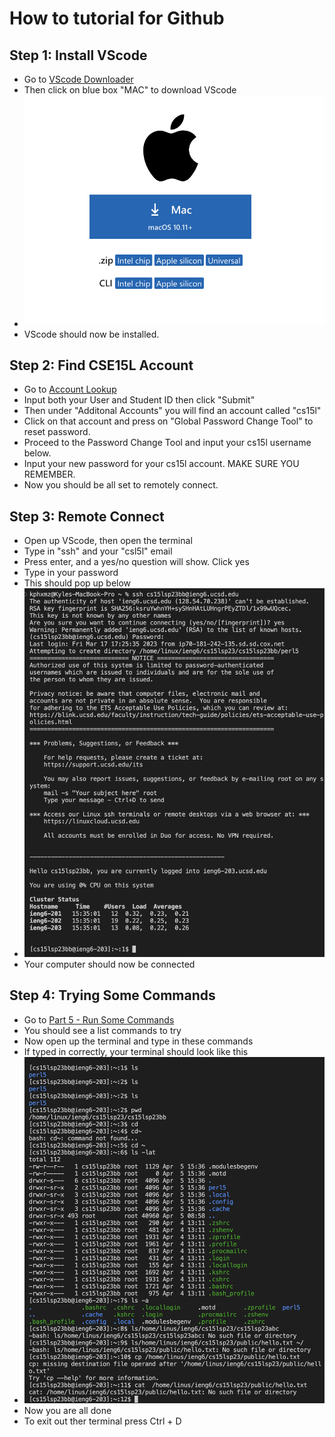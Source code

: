 # How to tutorial for Github
## Step 1: Install VScode
* Go to [VScode Downloader](https://code.visualstudio.com/download)
* Then click on blue box "MAC" to download VScode
* ![image](download.png)
* VScode should now be installed.
## Step 2: Find CSE15L Account
* Go to [Account Lookup](https://sdacs.ucsd.edu/~icc/index.php)
* Input both your User and Student ID then click "Submit"
* Then under "Additonal Accounts" you will find an account called "cs15l"
* Click on that account and press on "Global Password Change Tool" to reset password.
* Proceed to the Password Change Tool and input your cs15l username below.
* Input your new password for your cs15l account. MAKE SURE YOU REMEMBER.
* Now you should be all set to remotely connect.
## Step 3: Remote Connect
* Open up VScode, then open the terminal
* Type in "ssh" and your "csl5l" email
* Press enter, and a yes/no question will show. Click yes
* Type in your password
* This should pop up below
* ![image](remote.png)
* Your computer should now be connected
## Step 4: Trying Some Commands
* Go to [Part 5 - Run Some Commands](https://ucsd-cse15l-s23.github.io/week/week1/#week-1-lab-report)
* You should see a list commands to try
* Now open up the terminal and type in these commands
* If typed in correctly, your terminal should look like this
* ![image](commands.png)
* Now you are all done
* To exit out ther terminal press Ctrl + D

 
